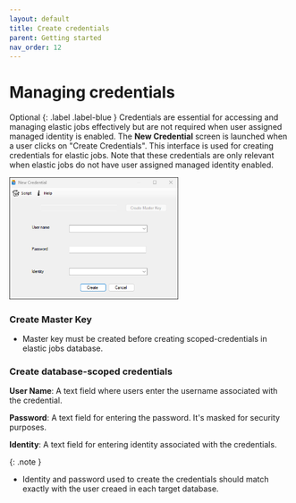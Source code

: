 ```yaml
---
layout: default
title: Create credentials
parent: Getting started
nav_order: 12
---
```


# Managing credentials
Optional
{: .label .label-blue }
Credentials are essential for accessing and managing elastic jobs effectively but are not required when user assigned managed identity is enabled.
The **New Credential** screen is launched when a user clicks on "Create Credentials". This interface is used for creating credentials for elastic jobs. Note that these credentials are only relevant when elastic jobs do not have user assigned managed identity enabled.

   <img src="../../media/credentials-screen.png"  style="width:60%; height:60%">

### Create Master Key 
- Master key must be created before creating scoped-credentials in elastic jobs database.

### Create database-scoped credentials

 **User Name**: A text field where users enter the username associated with the credential.

**Password**: A text field for entering the password. It's masked for security purposes. 

**Identity**: A text field for entering identity associated with the credentials.

{: .note } 
- Identity and password used to create the credentials should match exactly with the user creaed in each target database.



